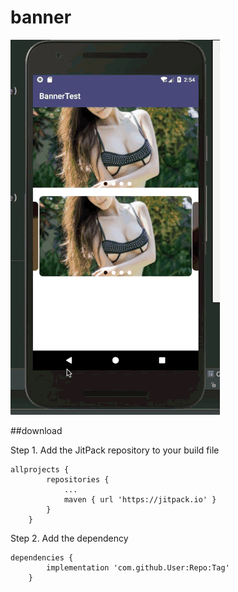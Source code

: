 # banner

![](https://github.com/liugongce/banner/blob/master/banner.gif)

##download

Step 1. Add the JitPack repository to your build file 

```
allprojects {
		repositories {
			...
			maven { url 'https://jitpack.io' }
		}
	}
```
Step 2. Add the dependency

```
dependencies {
		implementation 'com.github.User:Repo:Tag'
	}
```
